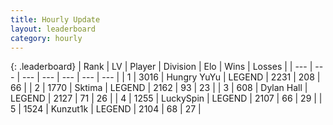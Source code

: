 ```yaml
---
title: Hourly Update
layout: leaderboard
category: hourly
---
```


{: .leaderboard}
| Rank | LV | Player | Division | Elo | Wins | Losses |
| --- | --- | --- | --- | --- | --- | --- |
| <span data-change="0">1</span> | 3016 | <span title="ID: 164871">Hungry YuYu</span> | LEGEND | <span data-change="14">2231</span> | <span data-change="5">208</span> | <span data-change="0">66</span> |
| <span data-change="0">2</span> | 1770 | <span title="ID: 353063">Sktima</span> | LEGEND | <span data-change="-13">2162</span> | <span data-change="0">93</span> | <span data-change="1">23</span> |
| <span data-change="0">3</span> | 608 | <span title="ID: 174294">Dylan Hall</span> | LEGEND | <span data-change="0">2127</span> | <span data-change="0">71</span> | <span data-change="0">26</span> |
| <span data-change="0">4</span> | 1255 | <span title="ID: 498412">LuckySpin</span> | LEGEND | <span data-change="0">2107</span> | <span data-change="0">66</span> | <span data-change="0">29</span> |
| <span data-change="0">5</span> | 1524 | <span title="ID: 392407">Kunzut1k</span> | LEGEND | <span data-change="0">2104</span> | <span data-change="0">68</span> | <span data-change="0">27</span> |